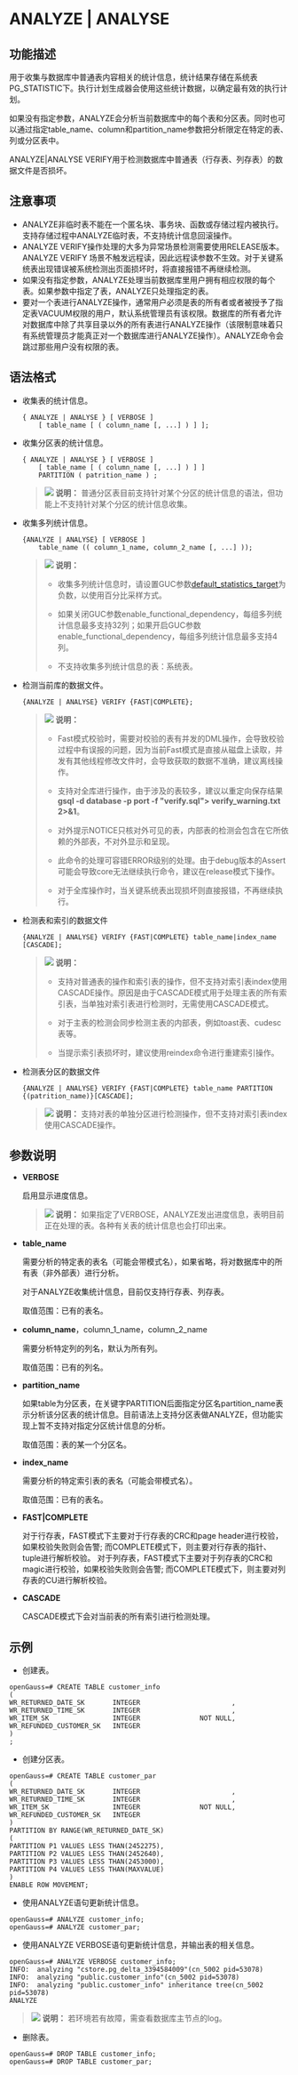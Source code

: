 # ANALYZE | ANALYSE<a name="ZH-CN_TOPIC_0289900881"></a>

## 功能描述<a name="zh-cn_topic_0283136969_zh-cn_topic_0237122086_zh-cn_topic_0059779340_s3b85e88124004279b0fccf70b5953039"></a>

用于收集与数据库中普通表内容相关的统计信息，统计结果存储在系统表PG\_STATISTIC下。执行计划生成器会使用这些统计数据，以确定最有效的执行计划。

如果没有指定参数，ANALYZE会分析当前数据库中的每个表和分区表。同时也可以通过指定table\_name、column和partition\_name参数把分析限定在特定的表、列或分区表中。

ANALYZE|ANALYSE VERIFY用于检测数据库中普通表（行存表、列存表）的数据文件是否损坏。

## 注意事项<a name="zh-cn_topic_0283136969_zh-cn_topic_0237122086_zh-cn_topic_0059779340_s5dcc72ade57146a2920a3136d366081c"></a>

-   ANALYZE非临时表不能在一个匿名块、事务块、函数或存储过程内被执行。支持存储过程中ANALYZE临时表，不支持统计信息回滚操作。
-   ANALYZE VERIFY操作处理的大多为异常场景检测需要使用RELEASE版本。ANALYZE VERIFY 场景不触发远程读，因此远程读参数不生效。对于关键系统表出现错误被系统检测出页面损坏时，将直接报错不再继续检测。
-   如果没有指定参数，ANALYZE处理当前数据库里用户拥有相应权限的每个表。如果参数中指定了表，ANALYZE只处理指定的表。
-   要对一个表进行ANALYZE操作，通常用户必须是表的所有者或者被授予了指定表VACUUM权限的用户，默认系统管理员有该权限。数据库的所有者允许对数据库中除了共享目录以外的所有表进行ANALYZE操作（该限制意味着只有系统管理员才能真正对一个数据库进行ANALYZE操作）。ANALYZE命令会跳过那些用户没有权限的表。

## 语法格式<a name="zh-cn_topic_0283136969_zh-cn_topic_0237122086_zh-cn_topic_0059779340_sd95698dc205444ad9f4bbe049cc5d488"></a>

-   收集表的统计信息。

    ```
    { ANALYZE | ANALYSE } [ VERBOSE ]
        [ table_name [ ( column_name [, ...] ) ] ];
    ```


-   收集分区表的统计信息。

    ```
    { ANALYZE | ANALYSE } [ VERBOSE ]
        [ table_name [ ( column_name [, ...] ) ] ]
        PARTITION ( patrition_name ) ;
    ```

    >![](public_sys-resources/icon-note.gif) **说明：** 
    >普通分区表目前支持针对某个分区的统计信息的语法，但功能上不支持针对某个分区的统计信息收集。


-   收集多列统计信息。

    ```
    {ANALYZE | ANALYSE} [ VERBOSE ]
        table_name (( column_1_name, column_2_name [, ...] ));
    ```

    >![](public_sys-resources/icon-note.gif) **说明：** 
    >
    >-   收集多列统计信息时，请设置GUC参数[default\_statistics\_target](其他优化器选项.md#zh-cn_topic_0283137690_zh-cn_topic_0237124719_zh-cn_topic_0059779049_se18c86fcdf5e4a22870f71187436d815)为负数，以使用百分比采样方式。
    >
    >-   如果关闭GUC参数enable\_functional\_dependency，每组多列统计信息最多支持32列；如果开启GUC参数enable\_functional\_dependency，每组多列统计信息最多支持4列。
    >
    >-   不支持收集多列统计信息的表：系统表。


-   检测当前库的数据文件。

    ```
    {ANALYZE | ANALYSE} VERIFY {FAST|COMPLETE};
    ```

    >![](public_sys-resources/icon-note.gif) **说明：** 
    >
    >-   Fast模式校验时，需要对校验的表有并发的DML操作，会导致校验过程中有误报的问题，因为当前Fast模式是直接从磁盘上读取，并发有其他线程修改文件时，会导致获取的数据不准确，建议离线操作。
    >
    >-   支持对全库进行操作，由于涉及的表较多，建议以重定向保存结果**gsql -d database -p port -f "verify.sql"\> verify\_warning.txt  2\>&1**。
    >
    >-   对外提示NOTICE只核对外可见的表，内部表的检测会包含在它所依赖的外部表，不对外显示和呈现。
    >
    >-   此命令的处理可容错ERROR级别的处理。由于debug版本的Assert可能会导致core无法继续执行命令，建议在release模式下操作。
    >
    >-   对于全库操作时，当关键系统表出现损坏则直接报错，不再继续执行。

-   检测表和索引的数据文件

    ```
    {ANALYZE | ANALYSE} VERIFY {FAST|COMPLETE} table_name|index_name [CASCADE];
    ```

    >![](public_sys-resources/icon-note.gif) **说明：** 
    >
    >-   支持对普通表的操作和索引表的操作，但不支持对索引表index使用CASCADE操作。原因是由于CASCADE模式用于处理主表的所有索引表，当单独对索引表进行检测时，无需使用CASCADE模式。
    >
    >-   对于主表的检测会同步检测主表的内部表，例如toast表、cudesc表等。
    >
    >-   当提示索引表损坏时，建议使用reindex命令进行重建索引操作。

-   检测表分区的数据文件

    ```
    {ANALYZE | ANALYSE} VERIFY {FAST|COMPLETE} table_name PARTITION {(patrition_name)}[CASCADE];
    ```

    >![](public_sys-resources/icon-note.gif) **说明：** 
    >支持对表的单独分区进行检测操作，但不支持对索引表index使用CASCADE操作。


## 参数说明<a name="zh-cn_topic_0283136969_zh-cn_topic_0237122086_zh-cn_topic_0059779340_s4a744c72f8c44fa4899ddd31887cb4ee"></a>

-   **VERBOSE**

    启用显示进度信息。

    >![](public_sys-resources/icon-note.gif) **说明：** 
    >如果指定了VERBOSE，ANALYZE发出进度信息，表明目前正在处理的表。各种有关表的统计信息也会打印出来。

-   **table\_name**

    需要分析的特定表的表名（可能会带模式名），如果省略，将对数据库中的所有表（非外部表）进行分析。

    对于ANALYZE收集统计信息，目前仅支持行存表、列存表。

    取值范围：已有的表名。

-   **column\_name**，column\_1\_name，column\_2\_name

    需要分析特定列的列名，默认为所有列。

    取值范围：已有的列名。

-   **partition\_name**

    如果table为分区表，在关键字PARTITION后面指定分区名partition\_name表示分析该分区表的统计信息。目前语法上支持分区表做ANALYZE，但功能实现上暂不支持对指定分区统计信息的分析。

    取值范围：表的某一个分区名。

-   **index\_name**

    需要分析的特定索引表的表名（可能会带模式名）。

    取值范围：已有的表名。

-   **FAST|COMPLETE**

    对于行存表，FAST模式下主要对于行存表的CRC和page header进行校验，如果校验失败则会告警; 而COMPLETE模式下，则主要对行存表的指针、tuple进行解析校验。 对于列存表，FAST模式下主要对于列存表的CRC和magic进行校验，如果校验失败则会告警; 而COMPLETE模式下，则主要对列存表的CU进行解析校验。

-   **CASCADE**

    CASCADE模式下会对当前表的所有索引进行检测处理。


## 示例<a name="zh-cn_topic_0283136969_zh-cn_topic_0237122086_zh-cn_topic_0059779340_s70741e0e8d4843c29a3d2916af35ad25"></a>

- 创建表。

```
openGauss=# CREATE TABLE customer_info
(
WR_RETURNED_DATE_SK       INTEGER                       ,
WR_RETURNED_TIME_SK       INTEGER                       ,
WR_ITEM_SK                INTEGER               NOT NULL,
WR_REFUNDED_CUSTOMER_SK   INTEGER
)
;
```

- 创建分区表。

```
openGauss=# CREATE TABLE customer_par
(
WR_RETURNED_DATE_SK       INTEGER                       ,
WR_RETURNED_TIME_SK       INTEGER                       ,
WR_ITEM_SK                INTEGER               NOT NULL,
WR_REFUNDED_CUSTOMER_SK   INTEGER
)
PARTITION BY RANGE(WR_RETURNED_DATE_SK)
(
PARTITION P1 VALUES LESS THAN(2452275),
PARTITION P2 VALUES LESS THAN(2452640),
PARTITION P3 VALUES LESS THAN(2453000),
PARTITION P4 VALUES LESS THAN(MAXVALUE)
)
ENABLE ROW MOVEMENT;
```

- 使用ANALYZE语句更新统计信息。

```
openGauss=# ANALYZE customer_info;
openGauss=# ANALYZE customer_par;
```

- 使用ANALYZE VERBOSE语句更新统计信息，并输出表的相关信息。

```
openGauss=# ANALYZE VERBOSE customer_info;
INFO:  analyzing "cstore.pg_delta_3394584009"(cn_5002 pid=53078)
INFO:  analyzing "public.customer_info"(cn_5002 pid=53078)
INFO:  analyzing "public.customer_info" inheritance tree(cn_5002 pid=53078)
ANALYZE
```

>![](public_sys-resources/icon-note.gif) **说明：** 
>若环境若有故障，需查看数据库主节点的log。

- 删除表。

```
openGauss=# DROP TABLE customer_info;
openGauss=# DROP TABLE customer_par;
```


